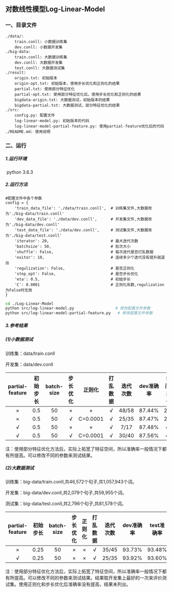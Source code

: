 ## 对数线性模型Log-Linear-Model

### 一、目录文件

```
./data/:
    train.conll: 小数据训练集
    dev.conll: 小数据开发集
./big-data:
    train.conll: 大数据训练集
    dev.conll: 大数据开发集
    test.conll: 大数据测试集
./result:
    origin.txt: 初始版本
    origin-opt.txt: 初始版本，使用步长优化和正则化的结果
    partial.txt: 使用部分特征优化
    partial-opt.txt: 使用部分特征优化后，使用步长优化和正则化的结果
    bigdata-origin.txt: 大数据测试，初始版本的结果
    bigdata-partial.txt: 大数据测试，部分特征优化的结果
./src:
    config.py: 配置文件
    log-linear-model.py: 初始版本的代码
    log-linear-model-partial-feature.py: 使用partial-feature优化后的代码
./README.md: 使用说明
```



### 二、运行

##### 1.运行环境

​    python 3.6.3

##### 2.运行方法

```
#配置文件中各个参数
config = {
    'train_data_file': './data/train.conll',  # 训练集文件,大数据改为'./big-data/train.conll'
    'dev_data_file': './data/dev.conll',      # 开发集文件,大数据改为'./big-data/dev.conll'
    'test_data_file': './data/dev.conll',     # 测试集文件,大数据改为'./big-data/test.conll'
    'iterator': 20,                           # 最大迭代次数
    'batchsize': 50,                          # 批次大小
    'shuffle': False,                         # 每次迭代是否打乱数据
    'exitor': 10,                             # 连续多少个迭代没有提升就退出
    'regulization': False,                    # 是否正则化
    'step_opt': False,                        # 是否步长优化
    'eta': 0.5,                               # 初始步长
    'C': 0.0001                               # 正则化系数,regulization为False时无效
}
```

```bash
cd ./Log-Linear-Model
python src/log-linear-model.py					# 修改配置文件参数
python src/log-linear-model-partial-feature.py	 # 修改配置文件参数
```

##### 3.参考结果

##### (1)小数据测试

训练集：data/train.conll

开发集：data/dev.conll

| partial-feature | 初始步长 | batch-size | 步长优化 |  正则化  | 打乱数据 | 迭代次数 | dev准确率 | 时间/迭代 |
| :-------------: | -------- | :--------: | :------: | :------: | :------: | :------: | :-------: | :-------: |
|        ×        | 0.5      |     50     |    ×     |    ×     |    √     |  48/58   |  87.44%   |    24s    |
|        ×        | 0.5      |     50     |    √     | C=0.0001 |    √     |  25/35   |  87.47%   |    24s    |
|        √        | 0.5      |     50     |    ×     |    ×     |    √     |   7/17   |  87.48%   |    4s     |
|        √        | 0.5      |     50     |    √     | C=0.0001 |    √     |  30/40   |  87.56%   |    4s     |

注：使用部分特征优化方法后，实际上拓宽了特征空间，所以准确率一般情况下都有所提高。可以修改不同的参数来测试结果。

##### (2)大数据测试

训练集：big-data/train.conll,共46,572个句子,共1,057,943个词。

开发集：big-data/dev.conll,共2,079个句子,共59,955个词。

测试集：big-data/test.conll,共2,796个句子,共81,578个词。

| partial-feature | 初始步长 | batch-size | 步长优化 | 正则化 | 打乱数据 | 迭代次数 | dev准确率 | test准确率 | 时间/迭代 |
| :-------------: | -------- | :--------: | :------: | :----: | :------: | :------: | :-------: | ---------- | :-------: |
|        ×        | 0.25     |     50     |    ×     |   ×    |    √     |  35/45   |  93.73%   | 93.48%     |  ~14min   |
|        √        | 0.25     |     50     |    ×     |   ×    |    √     |  25/35   |  93.92%   | 93.60%     |   144s    |

注：使用部分特征优化方法后，实际上拓宽了特征空间，所以准确率一般情况下都有所提高。可以修改不同的参数来测试结果。结果取开发集上最好的一次来评价测试集。使用正则化和步长优化后准确率没有提高，结果未列出。